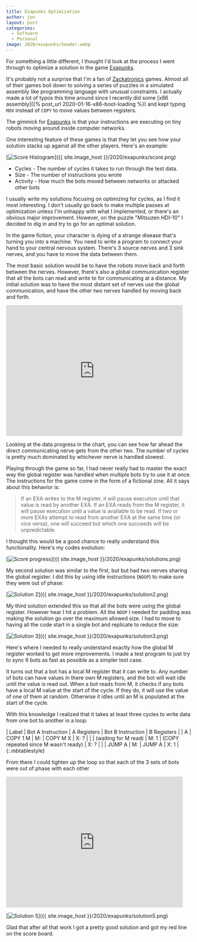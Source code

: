 ```yaml
---
title: Exapunks Optimization
author: jon
layout: post
categories:
  - Software
  - Personal
image: 2020/exapunks/header.webp
---
```


For something a little different, I thought I'd look at the process I went through to optimize a solution in the game [Exapunks](http://www.zachtronics.com/exapunks/).

It's probably not a surprise that I'm a fan of [Zackatronics](http://www.zachtronics.com/) games. Almost all of their games boil down to solving a series of puzzles in a simulated assembly like programming language with unusual constraints. I actually made a lot of typos this time around since I recently did some [x86 assembly]({% post_url 2020-01-16-x86-boot-loading %}) and kept typing `MOV` instead of `COPY` to move values between registers.

The gimmick for [Exapunks](http://www.zachtronics.com/exapunks/) is that your instructions are executing on tiny robots moving around inside computer networks.

One interesting feature of these games is that they let you see how your solution stacks up against all the other players. Here's an example:

[<img class="aligncenter wp-image-373 size-medium" src="{{ site.image_host }}/2020/exapunks/score.webp" alt="Score Histogram">]({{ site.image_host }}/2020/exapunks/score.png)

 * Cycles - The number of cycles it takes to run through the test data.
 * Size - The number of instructions you wrote
 * Activity - How much the bots moved between networks or attacked other bots

 I usually write my solutions focusing on optimizing for cycles, as I find it most interesting. I don't usually go back to make multiple passes at optimization unless I'm unhappy with what I implemented, or there's an obvious major improvement. However, on the puzzle "Mitsuzen HDI-10" I decided to dig in and try to go for an optimal solution.

 In the game fiction, your character is dying of a strange disease that's turning you into a machine. You need to write a program to connect your hand to your central nervous system. There's 3 source nerves and 3 sink nerves, and you have to move the data between them.

 The most basic solution would be to have the robots move back and forth between the nerves. However, there's also a global communication register that all the bots can read and write to for communicating at a distance. My initial solution was to have the most distant set of nerves use the global communication, and have the other two nerves handled by moving back and forth.

<iframe src="https://giphy.com/embed/kG9fqeD1DNs0ucF27R" width="480" height="355" frameBorder="0" class="giphy-embed" allowFullScreen></iframe>

Looking at the data progress in the chart, you can see how far ahead the direct communicating nerve gets from the other two. The number of cycles is pretty much dominated by whichever nerve is handled slowest.

Playing through the game so far, I had never really had to master the exact way the global register was handled when multiple bots try to use it at once. The instructions for the game come in the form of a fictional zine. All it says about this behavior is:

> If an EXA writes to the M register, it will pause execution until that value is read by
> another EXA. If an EXA reads from the M register, it will pause execution until a
> value is available to be read. If two or more EXAs attempt to read from another EXA
> at the same time (or vice versa), one will succeed but which one succeeds will be
> unpredictable.

I thought this would be a good chance to really understand this functionality. Here's my codes evolution:

[<img class="aligncenter wp-image-373 size-medium" src="{{ site.image_host }}/2020/exapunks/solutions.webp" alt="Score progress">]({{ site.image_host }}/2020/exapunks/solutions.png)

My second solution was similar to the first, but but had two nerves sharing the global register. I did this by using idle instructions (`NOOP`) to make sure they were out of phase:

[<img class="aligncenter wp-image-373 size-medium" src="{{ site.image_host }}/2020/exapunks/solution2.webp" alt="Solution 2">]({{ site.image_host }}/2020/exapunks/solution2.png)

My third solution extended this so that all the bots were using the global register. However hear I hit a problem. All the `NOOP` I needed for padding was making the solution go over the maximum allowed size. I had to move to having all the code start in a single bot and replicate to reduce the size:

[<img class="aligncenter wp-image-373 size-medium" src="{{ site.image_host }}/2020/exapunks/solution3.webp" alt="Solution 3">]({{ site.image_host }}/2020/exapunks/solution3.png)

Here's where I needed to really understand exactly how the global M register worked to get more improvements. I made a test program to just try to sync 6 bots as fast as possible as a simpler test case.

It turns out that a bot has a local M register that it can write to. Any number of bots can have values in there own M registers, and the bot will wait idle until the value is read out. When a bot reads from M, it checks if any bots have a local M value at the start of the cycle. If they do, it will use the value of one of them at random. Otherwise it idles until an M is populated at the start of the cycle.

With this knowledge I realized that it takes at least three cycles to write data from one bot to another in a loop:

| Label | Bot A Instruction | A Registers | Bot B Instruction | B Registers |
| A | COPY 1 M | M: | COPY M X | X: ? |
|  | (waiting for M read) | M: 1 | (COPY repeated since M wasn't ready) | X: ? |
|  | JUMP A | M: | JUMP A | X: 1 |
{:.mbtablestyle}

From there I could tighten up the loop so that each of the 3 sets of bots were out of phase with each other

<iframe src="https://giphy.com/embed/WTiMguJ4VerjfcaAPy" width="480" height="355" frameBorder="0" class="giphy-embed" allowFullScreen></iframe>

[<img class="aligncenter wp-image-373 size-medium" src="{{ site.image_host }}/2020/exapunks/solution5.webp" alt="Solution 5">]({{ site.image_host }}/2020/exapunks/solution5.png)

Glad that after all that work I got a pretty good solution and got my red line on the score board.
